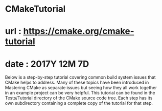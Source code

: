 # CMakeTutorial
# url : https://cmake.org/cmake-tutorial
# date : 2017Y 12M 7D


Below is a step-by-step tutorial covering common build system issues that CMake helps to address. Many of these topics have been introduced in Mastering CMake as separate issues but seeing how they all work together in an example project can be very helpful. This tutorial can be found in the Tests/Tutorial directory of the CMake source code tree. Each step has its own subdirectory containing a complete copy of the tutorial for that step.